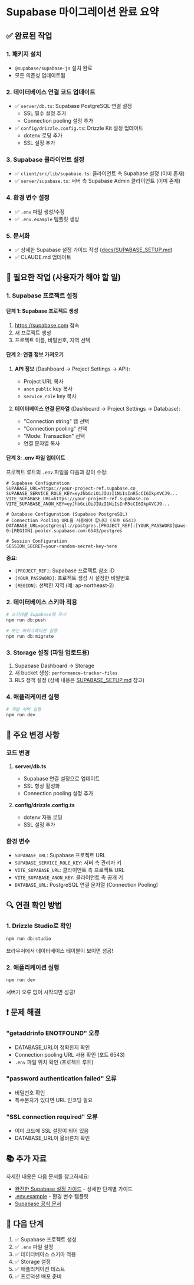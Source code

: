 # Supabase 마이그레이션 완료 요약

## ✅ 완료된 작업

### 1. 패키지 설치
- `@supabase/supabase-js` 설치 완료
- 모든 의존성 업데이트됨

### 2. 데이터베이스 연결 코드 업데이트
- ✅ `server/db.ts`: Supabase PostgreSQL 연결 설정
  - SSL 필수 설정 추가
  - Connection pooling 설정 추가
- ✅ `config/drizzle.config.ts`: Drizzle Kit 설정 업데이트
  - dotenv 로딩 추가
  - SSL 설정 추가

### 3. Supabase 클라이언트 설정
- ✅ `client/src/lib/supabase.ts`: 클라이언트 측 Supabase 설정 (이미 존재)
- ✅ `server/supabase.ts`: 서버 측 Supabase Admin 클라이언트 (이미 존재)

### 4. 환경 변수 설정
- ✅ `.env` 파일 생성/수정
- ✅ `.env.example` 템플릿 생성

### 5. 문서화
- ✅ 상세한 Supabase 설정 가이드 작성 ([docs/SUPABASE_SETUP.md](SUPABASE_SETUP.md))
- ✅ CLAUDE.md 업데이트

## 🔧 필요한 작업 (사용자가 해야 할 일)

### 1. Supabase 프로젝트 설정

#### 단계 1: Supabase 프로젝트 생성
1. https://supabase.com 접속
2. 새 프로젝트 생성
3. 프로젝트 이름, 비밀번호, 지역 선택

#### 단계 2: 연결 정보 가져오기
1. **API 정보** (Dashboard → Project Settings → API):
   - Project URL 복사
   - `anon` `public` key 복사
   - `service_role` key 복사

2. **데이터베이스 연결 문자열** (Dashboard → Project Settings → Database):
   - "Connection string" 탭 선택
   - "Connection pooling" 선택
   - "Mode: Transaction" 선택
   - 연결 문자열 복사

#### 단계 3: .env 파일 업데이트
프로젝트 루트의 `.env` 파일을 다음과 같이 수정:

```env
# Supabase Configuration
SUPABASE_URL=https://your-project-ref.supabase.co
SUPABASE_SERVICE_ROLE_KEY=eyJhbGciOiJIUzI1NiIsInR5cCI6IkpXVCJ9...
VITE_SUPABASE_URL=https://your-project-ref.supabase.co
VITE_SUPABASE_ANON_KEY=eyJhbGciOiJIUzI1NiIsInR5cCI6IkpXVCJ9...

# Database Configuration (Supabase PostgreSQL)
# Connection Pooling URL을 사용해야 합니다 (포트 6543)
DATABASE_URL=postgresql://postgres.[PROJECT_REF]:[YOUR_PASSWORD]@aws-0-[REGION].pooler.supabase.com:6543/postgres

# Session Configuration
SESSION_SECRET=your-random-secret-key-here
```

**중요**:
- `[PROJECT_REF]`: Supabase 프로젝트 참조 ID
- `[YOUR_PASSWORD]`: 프로젝트 생성 시 설정한 비밀번호
- `[REGION]`: 선택한 지역 (예: ap-northeast-2)

### 2. 데이터베이스 스키마 적용

```bash
# 스키마를 Supabase에 푸시
npm run db:push

# 또는 마이그레이션 실행
npm run db:migrate
```

### 3. Storage 설정 (파일 업로드용)

1. Supabase Dashboard → Storage
2. 새 bucket 생성: `performance-tracker-files`
3. RLS 정책 설정 (상세 내용은 [SUPABASE_SETUP.md](SUPABASE_SETUP.md) 참고)

### 4. 애플리케이션 실행

```bash
# 개발 서버 실행
npm run dev
```

## 📝 주요 변경 사항

### 코드 변경
1. **server/db.ts**
   - Supabase 연결 설정으로 업데이트
   - SSL 항상 활성화
   - Connection pooling 설정 추가

2. **config/drizzle.config.ts**
   - dotenv 자동 로딩
   - SSL 설정 추가

### 환경 변수
- `SUPABASE_URL`: Supabase 프로젝트 URL
- `SUPABASE_SERVICE_ROLE_KEY`: 서버 측 관리자 키
- `VITE_SUPABASE_URL`: 클라이언트 측 프로젝트 URL
- `VITE_SUPABASE_ANON_KEY`: 클라이언트 측 공개 키
- `DATABASE_URL`: PostgreSQL 연결 문자열 (Connection Pooling)

## 🔍 연결 확인 방법

### 1. Drizzle Studio로 확인
```bash
npm run db:studio
```
브라우저에서 데이터베이스 테이블이 보이면 성공!

### 2. 애플리케이션 실행
```bash
npm run dev
```
서버가 오류 없이 시작되면 성공!

## ❗ 문제 해결

### "getaddrinfo ENOTFOUND" 오류
- DATABASE_URL이 정확한지 확인
- Connection pooling URL 사용 확인 (포트 6543)
- `.env` 파일 위치 확인 (프로젝트 루트)

### "password authentication failed" 오류
- 비밀번호 확인
- 특수문자가 있다면 URL 인코딩 필요

### "SSL connection required" 오류
- 이미 코드에 SSL 설정이 되어 있음
- DATABASE_URL이 올바른지 확인

## 📚 추가 자료

자세한 내용은 다음 문서를 참고하세요:
- [완전한 Supabase 설정 가이드](SUPABASE_SETUP.md) - 상세한 단계별 가이드
- [.env.example](.env.example) - 환경 변수 템플릿
- [Supabase 공식 문서](https://supabase.com/docs)

## 🎯 다음 단계

1. ✅ Supabase 프로젝트 생성
2. ✅ `.env` 파일 설정
3. ✅ 데이터베이스 스키마 적용
4. ✅ Storage 설정
5. ✅ 애플리케이션 테스트
6. ✅ 프로덕션 배포 준비
